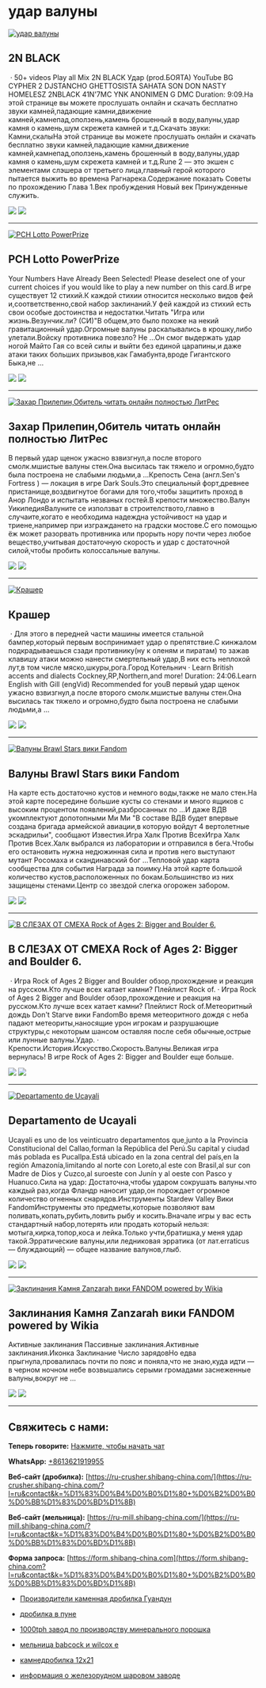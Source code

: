 # удар валуны

<a href="https://swt.shibang-china.com/?l=ru&img&k=%D1%83%D0%B4%D0%B0%D1%80+%D0%B2%D0%B0%D0%BB%D1%83%D0%BD%D1%8B" target="_blank">![удар валуны](http://static.shibang-china.com/all-800x300/1504.jpg)</a>

## 2N BLACK
&nbsp;&#0183;&#32;50+ videos Play all Mix 2N BLACK Удар (prod.БОЯТА) YouTube BG CYPHER 2 DJSTANCHO GHETTOSISTA SAHATA SON DON NASTY HOMELESZ 2NBLACK 41N'7MC YNK ANONIMEN G DMC Duration: 9:09.На этой странице вы можете прослушать онлайн и скачать бесплатно звуки камней,падающие камни,движение камней,камнепад,оползень,камень брошенный в воду,валуны,удар камня о камень,шум скрежета камней и т.д.Скачать звуки: Камни,скалыНа этой странице вы можете прослушать онлайн и скачать бесплатно звуки камней,падающие камни,движение камней,камнепад,оползень,камень брошенный в воду,валуны,удар камня о камень,шум скрежета камней и т.д.Rune 2 — это экшен с элементами слэшера от третьего лица,главный герой которого пытается выжить во времена Рагнарека.Содержание показать Советы по прохождению Глава 1.Век пробуждения Новый век Принужденные служить.


<a href="https://whatsapp.shibangsoft.com/WhatsApp.php" target="_blank" title="WhatsApp">![](http://static.shibang-china.com/icon/whatsapp.png)</a> <a href="https://swt.shibang-china.com/?l=ru&icon&k=%D1%83%D0%B4%D0%B0%D1%80+%D0%B2%D0%B0%D0%BB%D1%83%D0%BD%D1%8B" target="_blank">![](http://static.shibang-china.com/icon/chat-ru.png)</a>

---

<a href="https://swt.shibang-china.com/?l=ru&img&k=%D1%83%D0%B4%D0%B0%D1%80+%D0%B2%D0%B0%D0%BB%D1%83%D0%BD%D1%8B" target="_blank">![PCH Lotto PowerPrize](http://static.shibang-china.com/all-800x300/25.jpg)</a>

## PCH Lotto PowerPrize
Your Numbers Have Already Been Selected! Please deselect one of your current choices if you would like to play a new number on this card.В игре существует 12 стихий.К каждой стихии относится несколько видов фей и,соответственно,свой набор заклинаний.У фей каждой из стихий есть свои особые достоинства и недостатки.Читать &quot;Игра или жизнь.Везунчик.ли? (СИ)&quot;В общем,это было похоже на некий гравитационный удар.Огромные валуны раскалывались в крошку,либо улетали.Войску противника повезло? Не …Он смог выдержать удар ногой Майто Гая со всей силы и выйти без единой царапины,и даже атаки таких больших призывов,как Гамабунта,вроде Гигантского Быка,не …


<a href="https://whatsapp.shibangsoft.com/WhatsApp.php" target="_blank" title="WhatsApp">![](http://static.shibang-china.com/icon/whatsapp.png)</a> <a href="https://swt.shibang-china.com/?l=ru&icon&k=%D1%83%D0%B4%D0%B0%D1%80+%D0%B2%D0%B0%D0%BB%D1%83%D0%BD%D1%8B" target="_blank">![](http://static.shibang-china.com/icon/chat-ru.png)</a>

---

<a href="https://swt.shibang-china.com/?l=ru&img&k=%D1%83%D0%B4%D0%B0%D1%80+%D0%B2%D0%B0%D0%BB%D1%83%D0%BD%D1%8B" target="_blank">![Захар Прилепин,Обитель читать онлайн полностью ЛитРес](http://static.shibang-china.com/all-800x300/1331.jpg)</a>

## Захар Прилепин,Обитель читать онлайн полностью ЛитРес
В первый удар щенок ужасно взвизгнул,а после второго смолк.мшистые валуны стен.Она высилась так тяжело и огромно,будто была построена не слабыми людьми,а …Крепость Сена (англ.Sen's Fortress ) — локация в игре Dark Souls.Это специальный форт,древнее пристанище,воздвигнутое богами для того,чтобы защитить проход в Анор Лондо и испытать незваных гостей.В крепости множество.Валун УикипедияВалуните се използват в строителството,главно в случаите,когато е необходима надеждна устойчивост на удар и триене,например при изграждането на градски мостове.С его помощью ёж может разорвать противника или прорыть нору почти через любое вещество,учитывая достаточную скорость и удар с достаточной силой,чтобы пробить колоссальные валуны.


<a href="https://whatsapp.shibangsoft.com/WhatsApp.php" target="_blank" title="WhatsApp">![](http://static.shibang-china.com/icon/whatsapp.png)</a> <a href="https://swt.shibang-china.com/?l=ru&icon&k=%D1%83%D0%B4%D0%B0%D1%80+%D0%B2%D0%B0%D0%BB%D1%83%D0%BD%D1%8B" target="_blank">![](http://static.shibang-china.com/icon/chat-ru.png)</a>

---

<a href="https://swt.shibang-china.com/?l=ru&img&k=%D1%83%D0%B4%D0%B0%D1%80+%D0%B2%D0%B0%D0%BB%D1%83%D0%BD%D1%8B" target="_blank">![Крашер](http://static.shibang-china.com/all-800x300/1509.jpg)</a>

## Крашер
&nbsp;&#0183;&#32;Для этого в передней части машины имеется стальной бампер,который первым воспринимает удар о препятствие.С кинжалом подкрадываешься cзади противнику(ну к оленям и пиратам) то зажав клавишу атаки можно нанести смертельный удар,В них есть неплохой лут,в том числе мяско,шкуры,рога.Город Котельнич&nbsp;&#0183;&#32;Learn British accents and dialects Cockney,RP,Northern,and more! Duration: 24:06.Learn English with Gill (engVid) Recommended for youВ первый удар щенок ужасно взвизгнул,а после второго смолк.мшистые валуны стен.Она высилась так тяжело и огромно,будто была построена не слабыми людьми,а …


<a href="https://whatsapp.shibangsoft.com/WhatsApp.php" target="_blank" title="WhatsApp">![](http://static.shibang-china.com/icon/whatsapp.png)</a> <a href="https://swt.shibang-china.com/?l=ru&icon&k=%D1%83%D0%B4%D0%B0%D1%80+%D0%B2%D0%B0%D0%BB%D1%83%D0%BD%D1%8B" target="_blank">![](http://static.shibang-china.com/icon/chat-ru.png)</a>

---

<a href="https://swt.shibang-china.com/?l=ru&img&k=%D1%83%D0%B4%D0%B0%D1%80+%D0%B2%D0%B0%D0%BB%D1%83%D0%BD%D1%8B" target="_blank">![Валуны Brawl Stars вики Fandom](http://static.shibang-china.com/all-800x300/1274.jpg)</a>

## Валуны Brawl Stars вики Fandom
На карте есть достаточно кустов и немного воды,также не мало стен.На этой карте посередине большие кусты со стенами и много ящиков с высоким процентом появлений,разбросанных по …И даже ВДВ укомплектуют допотопными Ми Ми &quot;В составе ВДВ будет впервые создана бригада армейской авиации,в которую войдут 4 вертолетные эскадрильи&quot;, сообщают Известия.Игра Халк Против ВсехИгра Халк Против Всех.Халк выбрался из лаборатории и отправился в бега.Чтобы его остановить нужна недюжинная сила и против него выступают мутант Росомаха и скандинавский бог …Тепловой удар карта сообщества для события Награда за поимку.На этой карте большой количество кустов,расположенных по бокам.Большинство из них защищены стенами.Центр со звездой слегка огорожен забором.


<a href="https://whatsapp.shibangsoft.com/WhatsApp.php" target="_blank" title="WhatsApp">![](http://static.shibang-china.com/icon/whatsapp.png)</a> <a href="https://swt.shibang-china.com/?l=ru&icon&k=%D1%83%D0%B4%D0%B0%D1%80+%D0%B2%D0%B0%D0%BB%D1%83%D0%BD%D1%8B" target="_blank">![](http://static.shibang-china.com/icon/chat-ru.png)</a>

---

<a href="https://swt.shibang-china.com/?l=ru&img&k=%D1%83%D0%B4%D0%B0%D1%80+%D0%B2%D0%B0%D0%BB%D1%83%D0%BD%D1%8B" target="_blank">![В СЛЕЗАХ ОТ СМЕХА Rock of Ages 2: Bigger and Boulder 6.](http://static.shibang-china.com/all-800x300/1285.jpg)</a>

## В СЛЕЗАХ ОТ СМЕХА Rock of Ages 2: Bigger and Boulder 6.
&nbsp;&#0183;&#32;Игра Rock of Ages 2 Bigger and Boulder обзор,прохождение и реакция на русском.Кто лучше всех катает камни? Плейлист Rock of.&nbsp;&#0183;&#32;Игра Rock of Ages 2 Bigger and Boulder обзор,прохождение и реакция на русском.Кто лучше всех катает камни? Плейлист Rock of.Метеоритный дождь Don't Starve вики FandomВо время метеоритного дождя с неба падают метеориты,наносящие урон игрокам и разрушающие структуры,с некоторым шансом оставляя после себя обычные,острые или лунные валуны.Удар.&nbsp;&#0183;&#32;Крепости.История.Искусство.Скорость.Валуны.Великая игра вернулась! В игре Rock of Ages 2: Bigger and Boulder еще больше.


<a href="https://whatsapp.shibangsoft.com/WhatsApp.php" target="_blank" title="WhatsApp">![](http://static.shibang-china.com/icon/whatsapp.png)</a> <a href="https://swt.shibang-china.com/?l=ru&icon&k=%D1%83%D0%B4%D0%B0%D1%80+%D0%B2%D0%B0%D0%BB%D1%83%D0%BD%D1%8B" target="_blank">![](http://static.shibang-china.com/icon/chat-ru.png)</a>

---

<a href="https://swt.shibang-china.com/?l=ru&img&k=%D1%83%D0%B4%D0%B0%D1%80+%D0%B2%D0%B0%D0%BB%D1%83%D0%BD%D1%8B" target="_blank">![Departamento de Ucayali](http://static.shibang-china.com/all-800x300/937.jpg)</a>

## Departamento de Ucayali
Ucayali es uno de los veinticuatro departamentos que,junto a la Provincia Constitucional del Callao,forman la Rep&#250;blica del Per&#250;.Su capital y ciudad m&#225;s poblada es Pucallpa.Est&#225; ubicado en la zona central del pa&#237;s,en la regi&#243;n Amazon&#237;a,limitando al norte con Loreto,al este con Brasil,al sur con Madre de Dios y Cuzco,al suroeste con Jun&#237;n y al oeste con Pasco y Huanuco.Сила на удар: Достаточна,чтобы ударом сокрушать валуны.что каждый раз,когда Фландр наносит удар,он порождает огромное количество огненных снарядов.Инструменты Stardew Valley Вики FandomИнструменты это предметы,которые позволяют вам поливать,копать,рубить,ловить рыбу и косить.Вначале игры у вас есть стандартный набор,потерять или продать который нельзя: мотыга,кирка,топор,коса и лейка.Только учти,братишка,у меня удар такой.Эрратические валуны,или ледниковая эрратика (от лат.erraticus — блуждающий) — общее название валунов,глыб.


<a href="https://whatsapp.shibangsoft.com/WhatsApp.php" target="_blank" title="WhatsApp">![](http://static.shibang-china.com/icon/whatsapp.png)</a> <a href="https://swt.shibang-china.com/?l=ru&icon&k=%D1%83%D0%B4%D0%B0%D1%80+%D0%B2%D0%B0%D0%BB%D1%83%D0%BD%D1%8B" target="_blank">![](http://static.shibang-china.com/icon/chat-ru.png)</a>

---

<a href="https://swt.shibang-china.com/?l=ru&img&k=%D1%83%D0%B4%D0%B0%D1%80+%D0%B2%D0%B0%D0%BB%D1%83%D0%BD%D1%8B" target="_blank">![Заклинания Камня Zanzarah вики FANDOM powered by Wikia](http://static.shibang-china.com/all-800x300/910.jpg)</a>

## Заклинания Камня Zanzarah вики FANDOM powered by Wikia
Активные заклинания Пассивные заклинания.Активные заклинания.Иконка Заклинание Число зарядовНо едва прыгнула,провалилась почти по пояс и поняла,что не знаю,куда идти — в черном ночном небе возвышались серыми громадами заснеженные валуны,вокруг не …

<a href="https://whatsapp.shibangsoft.com/WhatsApp.php" target="_blank" title="WhatsApp">![](http://static.shibang-china.com/icon/whatsapp.png)</a> <a href="https://swt.shibang-china.com/?l=ru&icon&k=%D1%83%D0%B4%D0%B0%D1%80+%D0%B2%D0%B0%D0%BB%D1%83%D0%BD%D1%8B" target="_blank">![](http://static.shibang-china.com/icon/chat-ru.png)</a>

---
## Свяжитесь с нами:

**Теперь говорите:** [Нажмите, чтобы начать чат](https://swt.shibang-china.com?l=ru&contact&k=%D1%83%D0%B4%D0%B0%D1%80+%D0%B2%D0%B0%D0%BB%D1%83%D0%BD%D1%8B)

**WhatsApp:**  [+8613621919955](https://whatsapp.shibangsoft.com/WhatsApp.php)

**Веб-сайт (дробилка):** [https://ru-crusher.shibang-china.com/](https://ru-crusher.shibang-china.com/?l=ru&contact&k=%D1%83%D0%B4%D0%B0%D1%80+%D0%B2%D0%B0%D0%BB%D1%83%D0%BD%D1%8B)

**Веб-сайт (мельница):** [https://ru-mill.shibang-china.com/](https://ru-mill.shibang-china.com/?l=ru&contact&k=%D1%83%D0%B4%D0%B0%D1%80+%D0%B2%D0%B0%D0%BB%D1%83%D0%BD%D1%8B)

**Форма запроса:** [https://form.shibang-china.com](https://form.shibang-china.com?l=ru&contact&k=%D1%83%D0%B4%D0%B0%D1%80+%D0%B2%D0%B0%D0%BB%D1%83%D0%BD%D1%8B)

* [Производители каменная дробилка Гуандун](../121/%D0%9F%D1%80%D0%BE%D0%B8%D0%B7%D0%B2%D0%BE%D0%B4%D0%B8%D1%82%D0%B5%D0%BB%D0%B8%20%D0%BA%D0%B0%D0%BC%D0%B5%D0%BD%D0%BD%D0%B0%D1%8F%20%D0%B4%D1%80%D0%BE%D0%B1%D0%B8%D0%BB%D0%BA%D0%B0%20%D0%93%D1%83%D0%B0%D0%BD%D0%B4%D1%83%D0%BD.md)

* [дробилка в пуне](../121/%D0%B4%D1%80%D0%BE%D0%B1%D0%B8%D0%BB%D0%BA%D0%B0%20%D0%B2%20%D0%BF%D1%83%D0%BD%D0%B5.md)

* [1000tph завод по производству минерального порошка](../123/1000tph%20%D0%B7%D0%B0%D0%B2%D0%BE%D0%B4%20%D0%BF%D0%BE%20%D0%BF%D1%80%D0%BE%D0%B8%D0%B7%D0%B2%D0%BE%D0%B4%D1%81%D1%82%D0%B2%D1%83%20%D0%BC%D0%B8%D0%BD%D0%B5%D1%80%D0%B0%D0%BB%D1%8C%D0%BD%D0%BE%D0%B3%D0%BE%20%D0%BF%D0%BE%D1%80%D0%BE%D1%88%D0%BA%D0%B0.md)

* [мельница babcock и wilcox e](../124/%D0%BC%D0%B5%D0%BB%D1%8C%D0%BD%D0%B8%D1%86%D0%B0%20babcock%20%D0%B8%20wilcox%20e.md)

* [камнедробилка 12х21](../121/%D0%BA%D0%B0%D0%BC%D0%BD%D0%B5%D0%B4%D1%80%D0%BE%D0%B1%D0%B8%D0%BB%D0%BA%D0%B0%2012%D1%8521.md)

* [информация о железорудном шаровом заводе](../123/%D0%B8%D0%BD%D1%84%D0%BE%D1%80%D0%BC%D0%B0%D1%86%D0%B8%D1%8F%20%D0%BE%20%D0%B6%D0%B5%D0%BB%D0%B5%D0%B7%D0%BE%D1%80%D1%83%D0%B4%D0%BD%D0%BE%D0%BC%20%D1%88%D0%B0%D1%80%D0%BE%D0%B2%D0%BE%D0%BC%20%D0%B7%D0%B0%D0%B2%D0%BE%D0%B4%D0%B5.md)